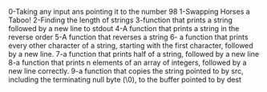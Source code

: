 0-Taking any input ans pointing it to the number 98
1-Swapping Horses a Taboo!
2-Finding the length of strings
3-function that prints a string followed by a new line to stdout
4-A function that prints a string in the reverse order
5-A function that reverses a string
6- a function that prints every other character of a string, starting with the first character, followed by a new line.
7-a function that prints half of a string, followed by a new line
8-a function that prints n elements of an array of integers, followed by a new line correctly.
9-a function that copies the string pointed to by src, including the terminating null byte (\0), to the buffer pointed to by dest
